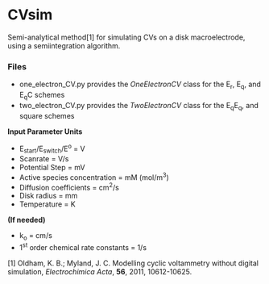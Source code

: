 # CVsim
Semi-analytical method[1] for simulating CVs on a disk macroelectrode, using a semiintegration algorithm.

### Files
- one_electron_CV.py provides the *OneElectronCV* class for the E<sub>r</sub>, E<sub>q</sub>, and E<sub>q</sub>C schemes
- two_electron_CV.py provides the *TwoElectronCV* class for the E<sub>q</sub>E<sub>q</sub>, and square schemes

**Input Parameter Units**
- E<sub>start</sub>/E<sub>switch</sub>/E<sup>o</sup> = V
- Scanrate = V/s
- Potential Step = mV
- Active species concentration = mM (mol/m<sup>3</sup>)
- Diffusion coefficients = cm<sup>2</sup>/s
- Disk radius = mm
- Temperature = K

**(If needed)**
- k<sub>o</sub> = cm/s
- 1<sup>st</sup> order chemical rate constants = 1/s


[1] Oldham, K. B.; Myland, J. C. Modelling cyclic voltammetry without 
    digital simulation, *Electrochimica Acta*, **56**, 2011, 10612-10625.
